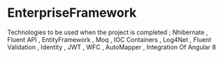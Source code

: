 # EnterpriseFramework
Technologies to be used when the project is completed ;
Nhibernate , Fluent API , EntityFramework , Moq , IOC Containers , Log4Net , Fluent Validation , Identity , JWT , WFC , AutoMapper , Integration Of Angular 8


